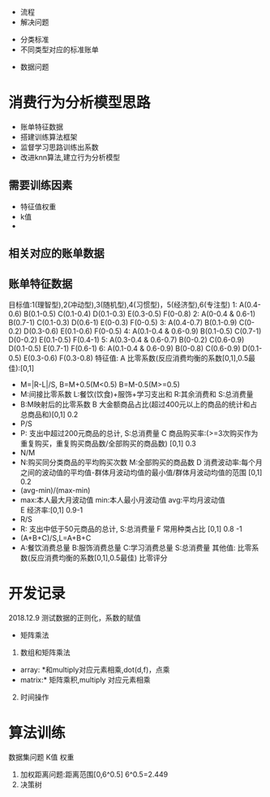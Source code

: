 * 流程
* 解决问题
- 分类标准
- 不同类型对应的标准账单
* 数据问题
# 消费行为分析模型思路
* 账单特征数据
* 搭建训练算法框架
* 监督学习思路训练出系数
* 改进knn算法,建立行为分析模型
## 需要训练因素
* 特征值权重
* k值
* 
## 相关对应的账单数据
## 账单特征数据
目标值:1(理智型),2(冲动型),3(随机型),4(习惯型)，5(经济型),6(专注型)
1: A(0.4-0.6)           B(0.1-0.5)     C(0.1-0.4)    D(0.1-0.3)   E(0.3-0.5)  F(0-0.8)
2: A(0-0.4 & 0.6-1)     B(0.7-1)       C(0.1-0.3)    D(0.6-1)     E(0-0.3)    F(0-0.5)
3: A(0.4-0.7)           B(0.1-0.9)     C(0-0.2)      D(0.3-0.6)   E(0.1-0.6)  F(0-0.5)
4: A(0.1-0.4 & 0.6-0.9) B(0.1-0.5)     C(0.7-1)      D(0-0.2)     E(0.1-0.5)  F(0.4-1)
5: A(0.3-0.4 & 0.6-0.7) B(0-0.2)       C(0.6-0.9)    D(0.1-0.5)   E(0.7-1)    F(0.6-1)
6: A(0.1-0.4 & 0.6-0.9) B(0-0.8)       C(0.6-0.9)    D(0.1-0.5)   E(0.3-0.6)  F(0.3-0.8)
特征值: 
A 比零系数(反应消费均衡的系数[0,1],0.5最佳):[0,1]
* M=|R-L|/S, B=M+0.5(M<0.5) B=M-0.5(M>=0.5)
* M:间接比零系数 L:餐饮(饮食)+服饰+学习支出和 R:其余消费和 S:总消费量 
* B:M映射后的比零系数
B 大金额商品占比(超过400元以上的商品的统计和占总商品和)[0,1] 0.2
* P/S
* P: 支出中超过200元商品的总计, S:总消费量
C 商品购买率:(>=3次购买作为重复购买，重复购买商品数/全部购买的商品数) [0,1] 0.3
* N/M
* N:购买同分类商品的平均购买次数 M:全部购买的商品数
D 消费波动率:每个月之间的波动值的平均值-群体月波动均值的最小值/群体月波动均值的范围 [0,1] 0.2
* (avg-min)/(max-min)
* max:本人最大月波动值 min:本人最小月波动值  avg:平均月波动值  
E 经济率:[0,1] 0.9-1
* R/S
* R: 支出中低于50元商品的总计, S:总消费量
F 常用种类占比 [0,1] 0.8 -1
* (A+B+C)/S,L=A+B+C
* A:餐饮消费总量 B:服饰消费总量 C:学习消费总量 S:总消费量
其他值:
比零系数(反应消费均衡的系数[0,1],0.5最佳)
比零评分
# 开发记录
2018.12.9 测试数据的正则化，系数的赋值
* 矩阵乘法[](https://blog.csdn.net/cqk0100/article/details/76221749)
1. 数组和矩阵乘法
* array: *和multiply对应元素相乘,dot(d,f)，点乘
* matrix:* 矩阵乘积,multiply 对应元素相乘
2. 时间操作
[](https://www.cnblogs.com/liuq/p/6211005.html)
# 算法训练
数据集问题
K值
权重
1. 加权距离问题:距离范围[0,6^0.5] 6^0.5=2.449
2. 决策树
